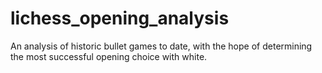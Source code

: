 # lichess_opening_analysis
An analysis of historic bullet games to date, with the hope of determining the most successful opening choice with white.
